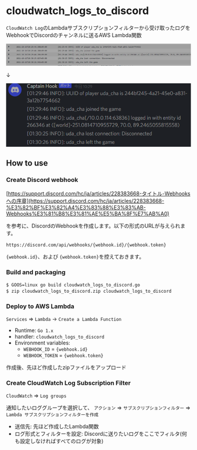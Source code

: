 # cloudwatch_logs_to_discord

`CloudWatch Log`のLambdaサブスクリプションフィルターから受け取ったログをWebhookでDiscordのチャンネルに送るAWS Lambda関数

![cloudwatch.png](./doc/image/cloudwatch.png)

↓

![dicsord.png](./doc/image/discord.png)

## How to use

### Create Discord webhook

[https://support.discord.com/hc/ja/articles/228383668-タイトル-Webhooksへの序章](https://support.discord.com/hc/ja/articles/228383668-%E3%82%BF%E3%82%A4%E3%83%88%E3%83%AB-Webhooks%E3%81%B8%E3%81%AE%E5%BA%8F%E7%AB%A0)

を参考に、DiscordのWebhookを作成します。以下の形式のURLが与えられます。

```
https://discord.com/api/webhooks/{webhook.id}/{webhook.token}
```

`{webhook.id}`、および `{webhook.token}`を控えておきます。


### Build and packaging

```sh
$ GOOS=linux go build cloudwatch_logs_to_discord.go
$ zip cloudwatch_logs_to_discord.zip cloudwatch_logs_to_discord
```

### Deploy to AWS Lambda

`Services` => `Lambda` -> `Create a Lambda Function`

* Runtime: `Go 1.x`
* handler: `cloudwatch_logs_to_discord`
* Environment variables:
    * `WEBHOOK_ID` = `{webhook.id}`
    * `WEBHOOK_TOKEN` = `{webhook.token}`

作成後、先ほど作成したzipファイルをアップロード

### Create CloudWatch Log Subscription Filter

`CloudWatch` => `Log groups`

通知したいロググループを選択して、
`アクション` => `サブスクリプションフィルター` => `Lambda サブスクリプションフィルターを作成`

* 送信先: 先ほど作成したLambda関数
* ログ形式とフィルターを設定: Discordに送りたいログをここでフィルタ(何も設定しなければすべてのログが対象)
